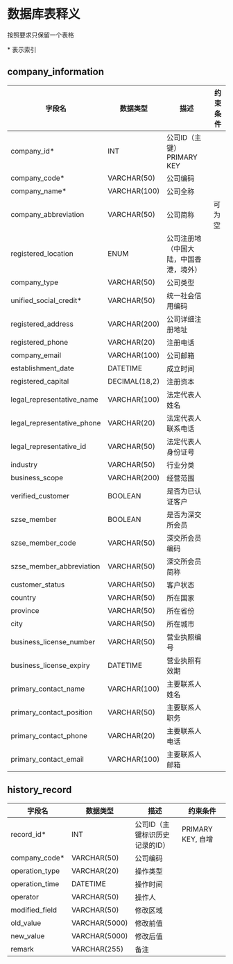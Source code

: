 # 数据库表释义
按照要求只保留一个表格

\* 表示索引
## company_information
| 字段名 | 数据类型 | 描述 |约束条件|
| ------- | ------- | ------- |-------|
| company_id*  | INT  | 公司ID（主键）PRIMARY KEY|
| company_code*  | VARCHAR(50)  | 公司编码 | |
| company_name*  | VARCHAR(100)  | 公司全称 | |
| company_abbreviation  | VARCHAR(50)  | 公司简称  |可为空|
|registered_location| ENUM | 公司注册地（中国大陆，中国香港，境外）| |
| company_type  | VARCHAR(50)  | 公司类型  |
|unified_social_credit*|VARCHAR(50)|	统一社会信用编码|
|registered_address|	VARCHAR(200)|	公司详细注册地址|
|registered_phone|	VARCHAR(20)|	注册电话|
|company_email|	VARCHAR(100)|	公司邮箱|
|establishment_date|	DATETIME|成立时间|
|registered_capital|	DECIMAL(18,2)|	注册资本|
|legal_representative_name|	VARCHAR(100)|	法定代表人姓名|
|legal_representative_phone	|VARCHAR(20)	|法定代表人联系电话|
|legal_representative_id|	VARCHAR(50)	|法定代表人身份证号|
|industry	|VARCHAR(50)	|行业分类|
|business_scope|	VARCHAR(200)|	经营范围|
|verified_customer|	BOOLEAN|	是否为已认证客户|
|szse_member| BOOLEAN| 是否为深交所会员|
|szse_member_code| VARCHAR(50)| 深交所会员编码|
|szse_member_abbreviation| VARCHAR(50)| 深交所会员简称|
|customer_status|	VARCHAR(50)|	客户状态|
|country|	VARCHAR(50)|	所在国家|
|province	|VARCHAR(50)	|所在省份|
|city	|VARCHAR(50)	|所在城市|
|business_license_number	|VARCHAR(50)	|营业执照编号|
|business_license_expiry|	DATETIME|	营业执照有效期|
|primary_contact_name	|VARCHAR(100)	|主要联系人姓名|
|primary_contact_position	|VARCHAR(50)	|主要联系人职务|
|primary_contact_phone	|VARCHAR(20)	|主要联系人电话|
|primary_contact_email	|VARCHAR(100)	|主要联系人邮箱|

## history_record
| 字段名 | 数据类型 | 描述 |约束条件|
| ------- | ------- | ------- |-------|
| record_id*  | INT  | 公司ID（主键标识历史记录的ID）|PRIMARY KEY, 自增|
| company_code*  | VARCHAR(50)  | 公司编码 | |
| operation_type  | VARCHAR(20)	  | 操作类型 | |
| operation_time  | DATETIME  | 操作时间  ||
|operator| VARCHAR(50)	 | 操作人| |
|modified_field| VARCHAR(50)	 | 修改区域| |
|old_value| VARCHAR(5000)	 | 修改前值| |
|new_value| VARCHAR(5000)		 | 修改后值| |
|remark| VARCHAR(255)	 | 备注| |


